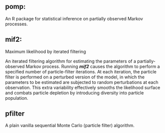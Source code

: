 ## pomp:
An R package for statistical inference on partially observed Markov processes.

## mif2:
Maximum likelihood by iterated filtering

An iterated filtering algorithm for estimating the parameters of a partially-observed Markov process.
Running ***mif2*** causes the algorithm to perform a specified number of particle-filter iterations.
At each iteration, the particle filter is performed on a perturbed version of the model, in which the parameters to be estimated are subjected to random perturbations at each observation.
This extra variability effectively smooths the likelihood surface and combats particle depletion by introducing diversity into particle population.

## pfilter
A plain vanilla sequential Monte Carlo (particle filter) algorithm.
